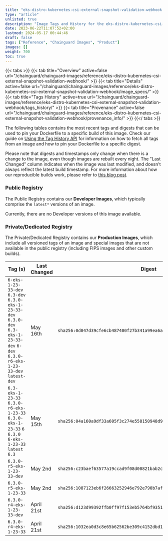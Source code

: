 ```yaml
---
title: "eks-distro-kubernetes-csi-external-snapshot-validation-webhook Image Tags History"
type: "article"
unlisted: true
description: "Image Tags and History for the eks-distro-kubernetes-csi-external-snapshot-validation-webhook Chainguard Image"
date: 2023-06-22T11:07:52+02:00
lastmod: 2024-05-17 00:44:46
draft: false
tags: ["Reference", "Chainguard Images", "Product"]
images: []
weight: 700
toc: true
---
```


{{< tabs >}}
{{< tab title="Overview" active=false url="/chainguard/chainguard-images/reference/eks-distro-kubernetes-csi-external-snapshot-validation-webhook/" >}}
{{< tab title="Details" active=false url="/chainguard/chainguard-images/reference/eks-distro-kubernetes-csi-external-snapshot-validation-webhook/image_specs/" >}}
{{< tab title="Tags History" active=true url="/chainguard/chainguard-images/reference/eks-distro-kubernetes-csi-external-snapshot-validation-webhook/tags_history/" >}}
{{< tab title="Provenance" active=false url="/chainguard/chainguard-images/reference/eks-distro-kubernetes-csi-external-snapshot-validation-webhook/provenance_info/" >}}
{{</ tabs >}}

The following tables contains the most recent tags and digests that can be used to pin your Dockerfile to a specific build of this image. Check our guide on [Using the Tag History API](/chainguard/chainguard-images/using-the-tag-history-api/) for information on how to fetch all tags from an image and how to pin your Dockerfile to a specific digest.

Please note that digests and timestamps only change when there is a change to the image, even though images are rebuilt every night. The "Last Changed" column indicates when the image was last modified, and doesn't always reflect the latest build timestamp. For more information about how our reproducible builds work, please refer to [this blog post](https://www.chainguard.dev/unchained/reproducing-chainguards-reproducible-image-builds).

### Public Registry
The Public Registry contains our **Developer Images**, which typically comprise the `latest*` versions of an image.

Currently, there are no Developer versions of this image available.

### Private/Dedicated Registry
The Private/Dedicated Registry contains our **Production Images**, which include all versioned tags of an image and special images that are not available in the public registry (including FIPS images and other custom builds).

| Tag (s)                                                                                                                                  | Last Changed | Digest                                                                    |
|------------------------------------------------------------------------------------------------------------------------------------------|--------------|---------------------------------------------------------------------------|
|  `6-eks-1-23-33-dev` `6.3-dev` `6.3.0-eks-1-23-33-dev` `6.3.0-dev` `6.3-eks-1-23-33-dev` `6-dev` `6.3.0-r6-eks-1-23-33-dev` `latest-dev` | May 16th     | `sha256:0d047d39cfe6cb487400f27b341a99ea6af64ed350837f11cd9dd29a88706efd` |
|  `6.3-eks-1-23-33` `6.3.0-r6-eks-1-23-33` `6.3.0-eks-1-23-33` `6` `6.3.0` `6-eks-1-23-33` `latest` `6.3`                                 | May 15th     | `sha256:04a160a9df33a605f3c274e558150948d99323071ed338660d15f1e9299d573a` |
|  `6.3.0-r5-eks-1-23-33-dev`                                                                                                              | May 2nd      | `sha256:c23baef63577a19ccad9f08d00821bab2ccf33886b610c431434724dbb8fd4a9` |
|  `6.3.0-r5-eks-1-23-33`                                                                                                                  | May 2nd      | `sha256:1087123eb6f26663252946e792e790b7af5d571915eec415bc02bd9444da77c8` |
|  `6.3.0-r4-eks-1-23-33-dev`                                                                                                              | April 21st   | `sha256:d123d99392ffb0ff97f153eb5764bf9351a63c9077f518888e2b744362b6d894` |
|  `6.3.0-r4-eks-1-23-33`                                                                                                                  | April 21st   | `sha256:1032ea0d3c8e65b62562be309c4152dbd1fe6f1dc02e94675d7d45d97aaa735f` |

